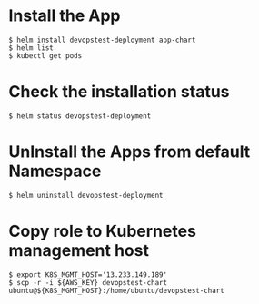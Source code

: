 # Install the App
    $ helm install devopstest-deployment app-chart
    $ helm list
    $ kubectl get pods

# Check the installation status
    $ helm status devopstest-deployment

# UnInstall the Apps from default Namespace
    $ helm uninstall devopstest-deployment

# Copy role to Kubernetes management host
    $ export K8S_MGMT_HOST='13.233.149.189'
    $ scp -r -i ${AWS_KEY} devopstest-chart ubuntu@${K8S_MGMT_HOST}:/home/ubuntu/devopstest-chart

